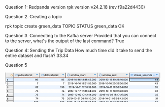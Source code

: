 Question 1: Redpanda version
rpk version v24.2.18 (rev f9a22d4430)

Question 2. Creating a topic

rpk topic create green_data
TOPIC STATUS
green_data OK

Question 3. Connecting to the Kafka server
Provided that you can connect to the server, what's the output of the last command?
True

Question 4: Sending the Trip Data
How much time did it take to send the entire dataset and flush?
33.34

Question 5

![alt text](image.png)
